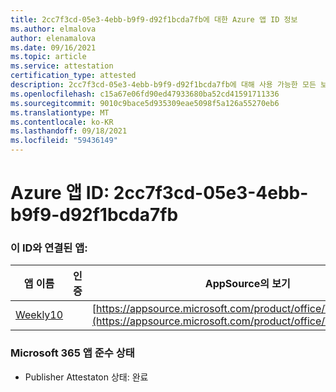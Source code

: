 ```yaml
---
title: 2cc7f3cd-05e3-4ebb-b9f9-d92f1bcda7fb에 대한 Azure 앱 ID 정보
ms.author: elmalova
author: elenamalova
ms.date: 09/16/2021
ms.topic: article
ms.service: attestation
certification_type: attested
description: 2cc7f3cd-05e3-4ebb-b9f9-d92f1bcda7fb에 대해 사용 가능한 모든 보안 및 규정 준수 정보입니다.
ms.openlocfilehash: c15a67e06fd90ed47933680ba52cd41591711336
ms.sourcegitcommit: 9010c9bace5d935309eae5098f5a126a55270eb6
ms.translationtype: MT
ms.contentlocale: ko-KR
ms.lasthandoff: 09/18/2021
ms.locfileid: "59436149"
---
```

# <a name="azure-app-id-2cc7f3cd-05e3-4ebb-b9f9-d92f1bcda7fb"></a>Azure 앱 ID: 2cc7f3cd-05e3-4ebb-b9f9-d92f1bcda7fb


### <a name="apps-associated-with-this-id"></a>이 ID와 연결된 앱:
| **앱 이름** | **인증** | **AppSource의 보기** |
|--------------|---------------|-----------------------|
| [Weekly10](https://docs.microsoft.com/microsoft-365-app-certification/forward/WA200001441) |  | [https://appsource.microsoft.com/product/office/WA200001441](https://appsource.microsoft.com/product/office/WA200001441) |

### <a name="microsoft-365-app-compliance-status"></a>Microsoft 365 앱 준수 상태
- Publisher Attestaton 상태: 완료
